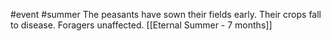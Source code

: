  #event #summer
The peasants have sown their fields early. Their crops fall to disease. Foragers unaffected. 
[[Eternal Summer - 7 months]]
